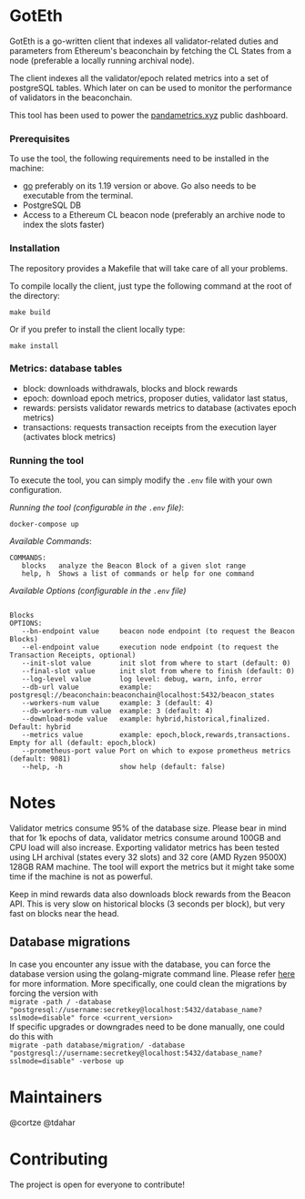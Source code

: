 # GotEth

GotEth is a go-written client that indexes all validator-related duties and parameters from Ethereum's beaconchain by fetching the CL States from a node (preferable a locally running archival node).

The client indexes all the validator/epoch related metrics into a set of postgreSQL tables. Which later on can be used to monitor the performance of validators in the beaconchain.

This tool has been used to power the [pandametrics.xyz](https://pandametrics.xyz/) public dashboard.

### Prerequisites
To use the tool, the following requirements need to be installed in the machine:
- [go](https://go.dev/doc/install) preferably on its 1.19 version or above. Go also needs to be executable from the terminal.
- PostgreSQL DB
- Access to a Ethereum CL beacon node (preferably an archive node to index the slots faster)

### Installation
The repository provides a Makefile that will take care of all your problems.

To compile locally the client, just type the following command at the root of the directory:
```
make build
```

Or if you prefer to install the client locally type:
```
make install
```

### Metrics: database tables

- block: downloads withdrawals, blocks and block rewards
- epoch: download epoch metrics, proposer duties, validator last status,
- rewards: persists validator rewards metrics to database (activates epoch metrics)
- transactions: requests transaction receipts from the execution layer (activates block metrics)

### Running the tool
To execute the tool, you can simply modify the `.env` file with your own configuration.

*Running the tool (configurable in the `.env` file)*:
```
docker-compose up
```

*Available Commands*:
```
COMMANDS:
   blocks   analyze the Beacon Block of a given slot range
   help, h  Shows a list of commands or help for one command
```

*Available Options (configurable in the `.env` file)*
```

Blocks
OPTIONS:
   --bn-endpoint value     beacon node endpoint (to request the Beacon Blocks)
   --el-endpoint value 	   execution node endpoint (to request the Transaction Receipts, optional)
   --init-slot value       init slot from where to start (default: 0)
   --final-slot value      init slot from where to finish (default: 0)
   --log-level value       log level: debug, warn, info, error
   --db-url value          example: postgresql://beaconchain:beaconchain@localhost:5432/beacon_states
   --workers-num value     example: 3 (default: 4)
   --db-workers-num value  example: 3 (default: 4)
   --download-mode value   example: hybrid,historical,finalized. Default: hybrid
   --metrics value         example: epoch,block,rewards,transactions. Empty for all (default: epoch,block)
   --prometheus-port value Port on which to expose prometheus metrics (default: 9081)
   --help, -h              show help (default: false)
```

# Notes

Validator metrics consume 95% of the database size. Please bear in mind that for 1k epochs of data, validator metrics consume around 100GB and CPU load will also increase. Exporting validator metrics has been tested using LH archival (states every 32 slots) and 32 core (AMD Ryzen 9500X) 128GB RAM machine.
The tool will export the metrics but it might take some time if the machine is not as powerful.

Keep in mind rewards data also downloads block rewards from the Beacon API. This is very slow on historical blocks (3 seconds per block), but very fast on blocks near the head.

## Database migrations

In case you encounter any issue with the database, you can force the database version using the golang-migrate command line. Please refer [here](https://github.com/golang-migrate/migrate) for more information.
More specifically, one could clean the migrations by forcing the version with <br>
```migrate -path / -database "postgresql://username:secretkey@localhost:5432/database_name?sslmode=disable" force <current_version>``` <br>
If specific upgrades or downgrades need to be done manually, one could do this with <br>
```migrate -path database/migration/ -database "postgresql://username:secretkey@localhost:5432/database_name?sslmode=disable" -verbose up```


# Maintainers
@cortze @tdahar

# Contributing
The project is open for everyone to contribute! 